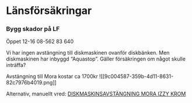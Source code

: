 # Länsförsäkringar

### Bygg skador på LF
Öppet 12-16
08-562 83 640

Vi har ingen avstängning till diskmaskinen ovanför diskbänken. Men diskmaskinen har inbyggd “Aquastop”. Gäller försäkringen om något skulle inträffa?


Avstängning till Mora kostar ca 1700kr
![[9c004587-359b-4d11-8631-82c7976b4019.png]]

Alternativ, manuellt vred:
[DISKMASKINSAVSTÄNGNING MORA IZZY KROM](https://www.bauhaus.se/diskmaskinsavstangning-mora-izzy-krom)